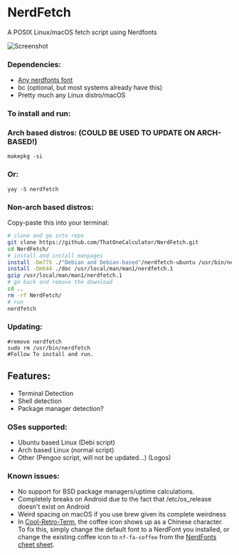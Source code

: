 # NerdFetch
 A POSIX Linux/macOS fetch script using Nerdfonts

![Screenshot](https://i.imgur.com/rgW5nN1.png)

### Dependencies:

- [Any nerdfonts font](https://www.nerdfonts.com/font-downloads)
- bc (optional, but most systems already have this)
- Pretty much any Linux distro/macOS

### To install and run:
### Arch based distros: (COULD BE USED TO UPDATE ON ARCH-BASED!)
```makepkg -si```
### Or:
```yay -S nerdfetch```
### Non-arch based distros:
Copy-paste this into your terminal:

```sh
# clone and go into repo
git clone https://github.com/ThatOneCalculator/NerdFetch.git
cd NerdFetch/
# install and install manpages 
install -Dm775 ./"Debian and Debian-based"/nerdfetch-ubuntu /usr/bin/nerdfetch
install -Dm644 ./doc /usr/local/man/man1/nerdfetch.1
gzip /usr/local/man/man1/nerdfetch.1
# go back and remove the download
cd ..
rm -rf NerdFetch/
# run
nerdfetch
```
### Updating:
```
#remove nerdfetch
sudo rm /usr/bin/nerdfetch
#Follow To install and run.
```
## Features:
- Terminal Detection
- Shell detection
- Package manager detection?
### OSes supported:
- Ubuntu based Linux (Debi script)
- Arch based Linux (normal script)
- Other (Pengoo script, will not be updated...)
(Logos)


### Known issues:
- No support for BSD package managers/uptime calculations.
- Completely breaks on Android due to the fact that /etc/os_release doesn't exist on Android
- Weird spacing on macOS if you use brew given its complete weirdness
- In [Cool-Retro-Term](https://github.com/Swordfish90/cool-retro-term), the coffee icon shows up as a Chinese character. To fix this, simply change the default font to a NerdFont you installed, or change the existing coffee icon to `nf-fa-coffee` from the [NerdFonts cheet sheet](https://www.nerdfonts.com/cheat-sheet).
